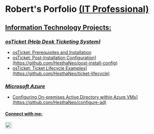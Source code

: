 <h1>Robert's Porfolio <a href="https://linkedin.com/in/robertbrantley22">(IT Professional)</h1>

  <h2><u>Information Technology Projects:</u></h2>

  <h3><em>osTicket (Help Desk Ticketing System)</em></h3>
    <ul>
      <li><a href="(https://github.com/HesthaNeo/osticket-prereqs)">osTicket: Prerequisites and Installation</li>
      <li>osTicket: Post-Installation Configuration](https://github.com/HesthaNeo/post-install-config)</li>
      <li>osTicket: Ticket Lifecycle Examples](https://github.com/HesthaNeo/ticket-lifecycle)</li>
    </ul>
  <h3><em>Microsoft Azure</em></h3>
      <ul>
        <li>Configuring On-premises Active Directory within Azure VMs](https://github.com/HesthaNeo/configure-ad)</li>
      </ul>
    


<h4>Connect with me:</h4>

[<img align="left" alt="Robert | LinkedIn" width="22px" src="https://cdn.jsdelivr.net/npm/simple-icons@v3/icons/linkedin.svg" />][linkedin]

[linkedin]: https://linkedin.com/in/robertbrantley22
